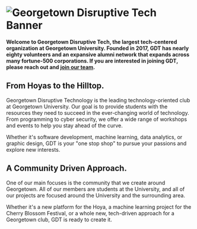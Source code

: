 # ![Georgetown Disruptive Tech Banner](https://github.com/georgetown-tech/.github/blob/main/profile/banner.png?raw=true)

**Welcome to Georgetown Disruptive Tech, the largest tech-centered organization at Georgetown University. Founded in 2017, GDT has nearly eighty volunteers and an expansive alumni network that expands across many fortune-500 corporations. If you are interested in joining GDT, please reach out and [join our team](https://www.gtowntech.org/get-started).**

## From Hoyas to the Hilltop.

Georgetown Disruptive Technology is the leading technology-oriented club at Georgetown University. Our goal is to provide students with the resources they need to succeed in the ever-changing world of technology. From programming to cyber security, we offer a wide range of workshops and events to help you stay ahead of the curve.

Whether it's software development, machine learning, data analytics, or graphic design, GDT is your "one stop shop" to pursue your passions and explore new interests.

## A Community Driven Approach.

One of our main focuses is the community that we create around Georgetown. All of our members are students at the University, and all of our projects are focused around the University and the surrounding area.

Whether it's a new platform for the Hoya, a machine learning project for the Cherry Blossom Festival, or a whole new, tech-driven approach for a Georgetown club, GDT is ready to create it.

